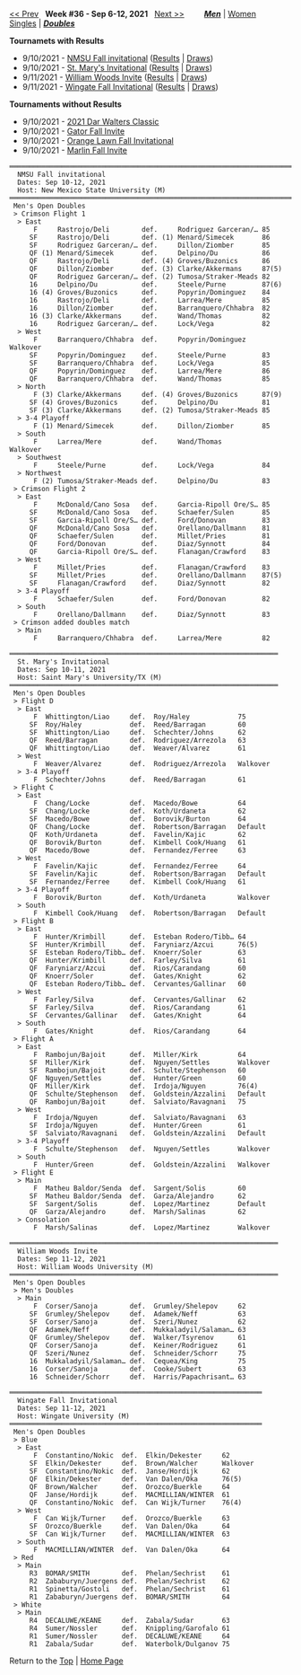 <a name="top"></a>[<< Prev](men_doubles_2135.md) &nbsp; **Week #36 - Sep 6-12, 2021** &nbsp; [Next >>](men_doubles_2137.md) &nbsp;&nbsp;&nbsp;&nbsp;&nbsp;&nbsp;&nbsp; [***Men***](./men_doubles_2136.md) &#124; [Women](./women_doubles_2136.md) &nbsp;&nbsp;&nbsp;&nbsp;&nbsp; [Singles](./men_singles_2136.md) &#124; [***Doubles***](./men_doubles_2136.md)

**Tournamets with Results**  
- 9/10/2021 - [NMSU Fall invitational](#21-94373) ([Results](#21-94373) &#124; <a href="https://colleges.wearecollegetennis.com/competitions/NewMexicoStateUniversityM/Tournaments/Overview/B63F9A82-1B7B-4CAE-9A82-665CD2835174" target="_blank">Draws</a>)  
- 9/10/2021 - [St. Mary's Invitational](#21-79025) ([Results](#21-79025) &#124; <a href="https://colleges.wearecollegetennis.com/competitions/SaintMarysUniversityTXM/Tournaments/Overview/C6278335-0D2A-4F94-B9F3-C40C15022AF2" target="_blank">Draws</a>)  
- 9/11/2021 - [William Woods Invite](#21-24367) ([Results](#21-24367) &#124; <a href="https://colleges.wearecollegetennis.com/competitions/WilliamWoodsUniversityM/Tournaments/Overview/925B6A52-D5D0-480C-B583-F75CA6B76374" target="_blank">Draws</a>)  
- 9/11/2021 - [Wingate Fall Invitational](#21-22816) ([Results](#21-22816) &#124; <a href="https://colleges.wearecollegetennis.com/competitions/WingateUniversityM/Tournaments/Overview/E3B491C0-6356-4819-8075-7AE9C5E452AD" target="_blank">Draws</a>)  

**Tournaments without Results**  
- 9/10/2021 - <a href="https://colleges.wearecollegetennis.com/competitions/BoiseStateUniversityM/Tournaments/Overview/0A6447AB-0F0F-4FEA-A5A2-B24BE34130E9" target="_blank">2021 Dar Walters Classic</a>  
- 9/10/2021 - <a href="https://colleges.wearecollegetennis.com/competitions/UniversityofFloridaM/Tournaments/Overview/E57687E5-3269-4CFE-8455-1FE6AD846938" target="_blank">Gator Fall Invite</a>  
- 9/10/2021 - <a href="https://colleges.wearecollegetennis.com/competitions/PrincetonUniversityM/Tournaments/Overview/78C4DCF2-0C15-4064-8EAC-A0B9DD042B5C" target="_blank">Orange Lawn Fall Invitational</a>  
- 9/10/2021 - <a href="https://colleges.wearecollegetennis.com/competitions/VirginiaWesleyanUniversityM/Tournaments/Overview/92F41BDA-3278-4123-AAA8-56DA2292BAF7" target="_blank">Marlin Fall Invite</a>  

<a name="21-94373"></a>
~~~
═══════════════════════════════════════════════════════════════════════
  NMSU Fall invitational
  Dates: Sep 10-12, 2021
  Host: New Mexico State University (M)
═══════════════════════════════════════════════════════════════════════
 Men's Open Doubles
 > Crimson Flight 1
  > East
      F     Rastrojo/Deli        def.     Rodriguez Garceran/… 85
     SF     Rastrojo/Deli        def. (1) Menard/Simecek       86
     SF     Rodriguez Garceran/… def.     Dillon/Ziomber       85
     QF (1) Menard/Simecek       def.     Delpino/Du           86
     QF     Rastrojo/Deli        def. (4) Groves/Buzonics      86
     QF     Dillon/Ziomber       def. (3) Clarke/Akkermans     87(5)
     QF     Rodriguez Garceran/… def. (2) Tumosa/Straker-Meads 82
     16     Delpino/Du           def.     Steele/Purne         87(6)
     16 (4) Groves/Buzonics      def.     Popyrin/Dominguez    84
     16     Rastrojo/Deli        def.     Larrea/Mere          85
     16     Dillon/Ziomber       def.     Barranquero/Chhabra  82
     16 (3) Clarke/Akkermans     def.     Wand/Thomas          82
     16     Rodriguez Garceran/… def.     Lock/Vega            82
  > West
      F     Barranquero/Chhabra  def.     Popyrin/Dominguez    Walkover
     SF     Popyrin/Dominguez    def.     Steele/Purne         83
     SF     Barranquero/Chhabra  def.     Lock/Vega            85
     QF     Popyrin/Dominguez    def.     Larrea/Mere          86
     QF     Barranquero/Chhabra  def.     Wand/Thomas          85
  > North
      F (3) Clarke/Akkermans     def. (4) Groves/Buzonics      87(9)
     SF (4) Groves/Buzonics      def.     Delpino/Du           81
     SF (3) Clarke/Akkermans     def. (2) Tumosa/Straker-Meads 85
  > 3-4 Playoff
      F (1) Menard/Simecek       def.     Dillon/Ziomber       85
  > South
      F     Larrea/Mere          def.     Wand/Thomas          Walkover
  > Southwest
      F     Steele/Purne         def.     Lock/Vega            84
  > Northwest
      F (2) Tumosa/Straker-Meads def.     Delpino/Du           83
 > Crimson Flight 2
  > East
      F     McDonald/Cano Sosa   def.     Garcia-Ripoll Ore/S… 85
     SF     McDonald/Cano Sosa   def.     Schaefer/Sulen       85
     SF     Garcia-Ripoll Ore/S… def.     Ford/Donovan         83
     QF     McDonald/Cano Sosa   def.     Orellano/Dallmann    81
     QF     Schaefer/Sulen       def.     Millet/Pries         81
     QF     Ford/Donovan         def.     Diaz/Synnott         84
     QF     Garcia-Ripoll Ore/S… def.     Flanagan/Crawford    83
  > West
      F     Millet/Pries         def.     Flanagan/Crawford    83
     SF     Millet/Pries         def.     Orellano/Dallmann    87(5)
     SF     Flanagan/Crawford    def.     Diaz/Synnott         82
  > 3-4 Playoff
      F     Schaefer/Sulen       def.     Ford/Donovan         82
  > South
      F     Orellano/Dallmann    def.     Diaz/Synnott         83
 > Crimson added doubles match
  > Main
      F     Barranquero/Chhabra  def.     Larrea/Mere          82
~~~

<a name="21-79025"></a>
~~~
═══════════════════════════════════════════════════════════════════
  St. Mary's Invitational
  Dates: Sep 10-11, 2021
  Host: Saint Mary's University/TX (M)
═══════════════════════════════════════════════════════════════════
 Men's Open Doubles
 > Flight D
  > East
      F  Whittington/Liao     def.  Roy/Haley            75
     SF  Roy/Haley            def.  Reed/Barragan        60
     SF  Whittington/Liao     def.  Schechter/Johns      62
     QF  Reed/Barragan        def.  Rodriguez/Arrezola   63
     QF  Whittington/Liao     def.  Weaver/Alvarez       61
  > West
      F  Weaver/Alvarez       def.  Rodriguez/Arrezola   Walkover
  > 3-4 Playoff
      F  Schechter/Johns      def.  Reed/Barragan        61
 > Flight C
  > East
      F  Chang/Locke          def.  Macedo/Bowe          64
     SF  Chang/Locke          def.  Koth/Urdaneta        62
     SF  Macedo/Bowe          def.  Borovik/Burton       64
     QF  Chang/Locke          def.  Robertson/Barragan   Default
     QF  Koth/Urdaneta        def.  Favelin/Kajic        62
     QF  Borovik/Burton       def.  Kimbell Cook/Huang   61
     QF  Macedo/Bowe          def.  Fernandez/Ferree     63
  > West
      F  Favelin/Kajic        def.  Fernandez/Ferree     64
     SF  Favelin/Kajic        def.  Robertson/Barragan   Default
     SF  Fernandez/Ferree     def.  Kimbell Cook/Huang   61
  > 3-4 Playoff
      F  Borovik/Burton       def.  Koth/Urdaneta        Walkover
  > South
      F  Kimbell Cook/Huang   def.  Robertson/Barragan   Default
 > Flight B
  > East
      F  Hunter/Krimbill      def.  Esteban Rodero/Tibb… 64
     SF  Hunter/Krimbill      def.  Faryniarz/Azcui      76(5)
     SF  Esteban Rodero/Tibb… def.  Knoerr/Soler         63
     QF  Hunter/Krimbill      def.  Farley/Silva         61
     QF  Faryniarz/Azcui      def.  Rios/Carandang       60
     QF  Knoerr/Soler         def.  Gates/Knight         62
     QF  Esteban Rodero/Tibb… def.  Cervantes/Gallinar   60
  > West
      F  Farley/Silva         def.  Cervantes/Gallinar   62
     SF  Farley/Silva         def.  Rios/Carandang       61
     SF  Cervantes/Gallinar   def.  Gates/Knight         64
  > South
      F  Gates/Knight         def.  Rios/Carandang       64
 > Flight A
  > East
      F  Rambojun/Bajoit      def.  Miller/Kirk          64
     SF  Miller/Kirk          def.  Nguyen/Settles       Walkover
     SF  Rambojun/Bajoit      def.  Schulte/Stephenson   60
     QF  Nguyen/Settles       def.  Hunter/Green         60
     QF  Miller/Kirk          def.  Irdoja/Nguyen        76(4)
     QF  Schulte/Stephenson   def.  Goldstein/Azzalini   Default
     QF  Rambojun/Bajoit      def.  Salviato/Ravagnani   75
  > West
      F  Irdoja/Nguyen        def.  Salviato/Ravagnani   63
     SF  Irdoja/Nguyen        def.  Hunter/Green         61
     SF  Salviato/Ravagnani   def.  Goldstein/Azzalini   Default
  > 3-4 Playoff
      F  Schulte/Stephenson   def.  Nguyen/Settles       Walkover
  > South
      F  Hunter/Green         def.  Goldstein/Azzalini   Walkover
 > Flight E
  > Main
      F  Matheu Baldor/Senda  def.  Sargent/Solis        60
     SF  Matheu Baldor/Senda  def.  Garza/Alejandro      62
     SF  Sargent/Solis        def.  Lopez/Martinez       Default
     QF  Garza/Alejandro      def.  Marsh/Salinas        62
  > Consolation
      F  Marsh/Salinas        def.  Lopez/Martinez       Walkover
~~~

<a name="21-24367"></a>
~~~
═══════════════════════════════════════════════════════════════════
  William Woods Invite
  Dates: Sep 11-12, 2021
  Host: William Woods University (M)
═══════════════════════════════════════════════════════════════════
 Men's Open Doubles
 > Men's Doubles
  > Main
      F  Corser/Sanoja        def.  Grumley/Shelepov     62
     SF  Grumley/Shelepov     def.  Adamek/Neff          63
     SF  Corser/Sanoja        def.  Szeri/Nunez          62
     QF  Adamek/Neff          def.  Mukkaladyil/Salaman… 63
     QF  Grumley/Shelepov     def.  Walker/Tsyrenov      61
     QF  Corser/Sanoja        def.  Keiner/Rodriguez     61
     QF  Szeri/Nunez          def.  Schneider/Schorr     75
     16  Mukkaladyil/Salaman… def.  Cequea/King          75
     16  Corser/Sanoja        def.  Cooke/Subert         63
     16  Schneider/Schorr     def.  Harris/Papachrisant… 63
~~~

<a name="21-22816"></a>
~~~
═══════════════════════════════════════════════════════════════
  Wingate Fall Invitational
  Dates: Sep 11-12, 2021
  Host: Wingate University (M)
═══════════════════════════════════════════════════════════════
 Men's Open Doubles
 > Blue
  > East
      F  Constantino/Nokic  def.  Elkin/Dekester     62
     SF  Elkin/Dekester     def.  Brown/Walcher      Walkover
     SF  Constantino/Nokic  def.  Janse/Hordijk      62
     QF  Elkin/Dekester     def.  Van Dalen/Oka      76(5)
     QF  Brown/Walcher      def.  Orozco/Buerkle     64
     QF  Janse/Hordijk      def.  MACMILLIAN/WINTER  61
     QF  Constantino/Nokic  def.  Can Wijk/Turner    76(4)
  > West
      F  Can Wijk/Turner    def.  Orozco/Buerkle     63
     SF  Orozco/Buerkle     def.  Van Dalen/Oka      64
     SF  Can Wijk/Turner    def.  MACMILLIAN/WINTER  63
  > South
      F  MACMILLIAN/WINTER  def.  Van Dalen/Oka      64
 > Red
  > Main
     R3  BOMAR/SMITH        def.  Phelan/Sechrist    61
     R2  Zababuryn/Juergens def.  Phelan/Sechrist    62
     R1  Spinetta/Gostoli   def.  Phelan/Sechrist    61
     R1  Zababuryn/Juergens def.  BOMAR/SMITH        64
 > White
  > Main
     R4  DECALUWE/KEANE     def.  Zabala/Sudar       63
     R4  Sumer/Nossler      def.  Knippling/Garofalo 61
     R1  Sumer/Nossler      def.  DECALUWE/KEANE     64
     R1  Zabala/Sudar       def.  Waterbolk/Dulganov 75
~~~

Return to the [Top](./men_doubles_2136.md) &#124; [Home Page](../../index.md)